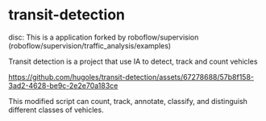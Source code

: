 # transit-detection
disc: This is a application forked by roboflow/supervision (roboflow/supervision/traffic_analysis/examples)
<div>
  <p>
    Transit detection is a project that use IA to detect, track and count vehicles
  </p>


https://github.com/hugoles/transit-detection/assets/67278688/57b8f158-3ad2-4628-be9c-2e2e70a183ce

This modified script can count, track, annotate, classify, and distinguish different classes of vehicles.

</div>
